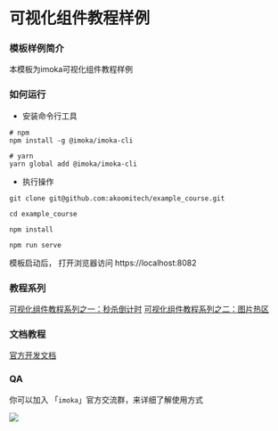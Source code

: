 # 可视化组件教程样例

### 模板样例简介

本模板为imoka可视化组件教程样例

### 如何运行

* 安装命令行工具

```
# npm
npm install -g @imoka/imoka-cli 

# yarn
yarn global add @imoka/imoka-cli
```

* 执行操作

```
git clone git@github.com:akoomitech/example_course.git

cd example_course

npm install

npm run serve
```

模板启动后， 打开浏览器访问 https://localhost:8082

### 教程系列
[可视化组件教程系列之一：秒杀倒计时](https://www.bilibili.com/video/BV1WN411U7sH/?pop_share=1&vd_source=4d4373ee1eeea966766e271c095ce499)
[可视化组件教程系列之二：图片热区](https://www.bilibili.com/video/BV1VV411T7Km/?vd_source=4d4373ee1eeea966766e271c095ce499)

### 文档教程
[官方开发文档](https://kil9pm.yuque.com/org-wiki-kil9pm-ref128/cudlte/cdlvhq7gs8esuel8)

### QA

你可以加入 「`imoka`」官方交流群，来详细了解使用方式

![](https://cdn.imoka.cn/47ryY8HnTj9A/a/img/ONeLuZX6PvnuhoD3R0Tl.jpeg_w320.jpeg)
